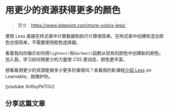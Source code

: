 # 用更少的资源获得更多的颜色

> 原文：<https://www.sitepoint.com/more-colors-less/>

使用 Less 直接在样式表中计算数据和执行计算很简单。在样式表中创建和混合颜色也很简单，不需要使用颜色选择器。

看着我向你展示如何用`lighten()`和`darken()`函数从现有的颜色中创建新的颜色。加入我，学习如何用更少的力量使 CSS 更动态，颜色更丰富。

想看看用更少的资源能做多少更多的事情吗？来看我的新课程[介绍 Less](https://learnable.com/courses/introduction-to-less-2900/) on Learnable。我掩护你。

[youtube XofloyPkTOU]

## 分享这篇文章